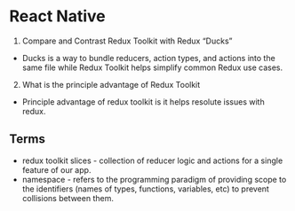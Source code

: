 # React Native

1. Compare and Contrast Redux Toolkit with Redux “Ducks”
- Ducks is a way to bundle reducers, action types, and actions into the same file while Redux Toolkit helps simplify common Redux use cases.
2. What is the principle advantage of Redux Toolkit
- Principle advantage of redux toolkit is it helps resolute issues with redux. 

## Terms
- redux toolkit slices -  collection of reducer logic and actions for a single feature of our app.
- namespace - refers to the programming paradigm of providing scope to the identifiers (names of types, functions, variables, etc) to prevent collisions between them.

